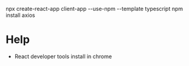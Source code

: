 npx create-react-app client-app --use-npm --template typescript
npm install axios

# Help
- React developer tools install in chrome
